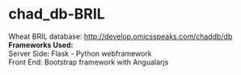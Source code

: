 # chad_db-BRIL
Wheat BRIL database: http://develop.omicsspeaks.com/chaddb/db<br>
<b>Frameworks Used:</b><br>
Server Side: Flask - Python webframework <br>
Front End: Bootstrap framework with Angualarjs <br>
